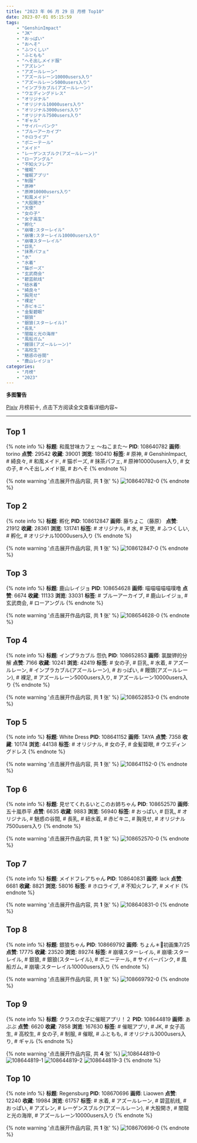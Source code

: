 ```yaml
---
title: "2023 年 06 月 29 日 月榜 Top10"
date: 2023-07-01 05:15:59
tags:
    - "GenshinImpact"
    - "JK"
    - "おっぱい"
    - "おへそ"
    - "ふつくしい"
    - "ふともも"
    - "へそ出しメイド服"
    - "アズレン"
    - "アズールレーン"
    - "アズールレーン10000users入り"
    - "アズールレーン5000users入り"
    - "インプラカブル(アズールレーン)"
    - "ウエディングドレス"
    - "オリジナル"
    - "オリジナル10000users入り"
    - "オリジナル3000users入り"
    - "オリジナル7500users入り"
    - "ギャル"
    - "サイバーパンク"
    - "ブルーアーカイブ"
    - "ホロライブ"
    - "ポニーテール"
    - "メイド"
    - "レーゲンスブルク(アズールレーン)"
    - "ローアングル"
    - "不知火フレア"
    - "催眠"
    - "催眠アプリ"
    - "制服"
    - "原神"
    - "原神10000users入り"
    - "和風メイド"
    - "大股開き"
    - "天使"
    - "女の子"
    - "女子高生"
    - "孵化"
    - "崩壊:スターレイル"
    - "崩壊:スターレイル10000users入り"
    - "崩壊スターレイル"
    - "巨乳"
    - "抹茶パフェ"
    - "水"
    - "水着"
    - "猫ポーズ"
    - "玄武商会"
    - "碧蓝航线"
    - "紐水着"
    - "綺良々"
    - "胸見せ"
    - "裸足"
    - "赤ビキニ"
    - "金髪碧眼"
    - "銀狼"
    - "銀狼(スターレイル)"
    - "長乳"
    - "闇龍と光の海岸"
    - "風船ガム"
    - "饅頭(アズールレーン)"
    - "高校生"
    - "魅惑の谷間"
    - "鹿山レイジョ"
categories:
    - "月榜"
    - "2023"
---
```


<i class="fa fa-triangle-exclamation"></i>**多图警告**<i class="fa fa-triangle-exclamation"></i>

[Pixiv](https://www.pixiv.net/) 月榜前十, 点击下方阅读全文查看详细内容~

<!-- more -->

---

## Top 1

{% note info %}
**标题**: 和風甘味カフェ ～ねこまた～
**PID**: 108640782 **画师**: torino
**点赞**: 29542 **收藏**: 39001 **浏览**: 180410
**标签**: # 原神, # GenshinImpact, # 綺良々, # 和風メイド, # 猫ポーズ, # 抹茶パフェ, # 原神10000users入り, # 女の子, # へそ出しメイド服, # おへそ
{% endnote %}

{% note warning '点击展开作品内容, 共 **1** 张' %}
![108640782-0](https://i.pixiv.re/img-original/img/2023/06/02/00/00/37/108640782_p0.jpg)
{% endnote %}

## Top 2

{% note info %}
**标题**: 孵化
**PID**: 108612847 **画师**: 藤ちょこ（藤原）
**点赞**: 21912 **收藏**: 28361 **浏览**: 131741
**标签**: # オリジナル, # 水, # 天使, # ふつくしい, # 孵化, # オリジナル10000users入り
{% endnote %}

{% note warning '点击展开作品内容, 共 **1** 张' %}
![108612847-0](https://i.pixiv.re/img-original/img/2023/06/01/00/00/43/108612847_p0.jpg)
{% endnote %}

## Top 3

{% note info %}
**标题**: 鹿山レイジョ
**PID**: 108654628 **画师**: 喵喵喵喵喵噗噜
**点赞**: 6674 **收藏**: 11133 **浏览**: 33031
**标签**: # ブルーアーカイブ, # 鹿山レイジョ, # 玄武商会, # ローアングル
{% endnote %}

{% note warning '点击展开作品内容, 共 **1** 张' %}
![108654628-0](https://i.pixiv.re/img-original/img/2023/06/02/15/06/46/108654628_p0.jpg)
{% endnote %}

## Top 4

{% note info %}
**标题**: インプラカブル 怨仇
**PID**: 108652853 **画师**: 氯酸钾的分解
**点赞**: 7166 **收藏**: 10241 **浏览**: 42419
**标签**: # 女の子, # 巨乳, # 水着, # アズールレーン, # インプラカブル(アズールレーン), # おっぱい, # 饅頭(アズールレーン), # 裸足, # アズールレーン5000users入り, # アズールレーン10000users入り
{% endnote %}

{% note warning '点击展开作品内容, 共 **1** 张' %}
![108652853-0](https://i.pixiv.re/img-original/img/2023/06/02/13/16/37/108652853_p0.jpg)
{% endnote %}

## Top 5

{% note info %}
**标题**: White Dress
**PID**: 108641152 **画师**: TAYA
**点赞**: 7358 **收藏**: 10174 **浏览**: 44138
**标签**: # オリジナル, # 女の子, # 金髪碧眼, # ウエディングドレス
{% endnote %}

{% note warning '点击展开作品内容, 共 **1** 张' %}
![108641152-0](https://i.pixiv.re/img-original/img/2023/06/02/00/05/44/108641152_p0.jpg)
{% endnote %}

## Top 6

{% note info %}
**标题**: 見せてくれるいとこのお姉ちゃん
**PID**: 108652570 **画师**: 五十嵐恭平
**点赞**: 6635 **收藏**: 9883 **浏览**: 56940
**标签**: # おっぱい, # 巨乳, # オリジナル, # 魅惑の谷間, # 長乳, # 紐水着, # 赤ビキニ, # 胸見せ, # オリジナル7500users入り
{% endnote %}

{% note warning '点击展开作品内容, 共 **1** 张' %}
![108652570-0](https://i.pixiv.re/img-original/img/2023/06/02/12/56/20/108652570_p0.jpg)
{% endnote %}

## Top 7

{% note info %}
**标题**: メイドフレアちゃん
**PID**: 108640831 **画师**: lack
**点赞**: 6681 **收藏**: 8821 **浏览**: 58016
**标签**: # ホロライブ, # 不知火フレア, # メイド
{% endnote %}

{% note warning '点击展开作品内容, 共 **1** 张' %}
![108640831-0](https://i.pixiv.re/img-original/img/2023/06/02/00/00/55/108640831_p0.png)
{% endnote %}

## Top 8

{% note info %}
**标题**: 銀狼ちゃん
**PID**: 108669792 **画师**: ちょん＊📙初画集7/25
**点赞**: 17775 **收藏**: 23520 **浏览**: 89274
**标签**: # 崩壊スターレイル, # 崩壊:スターレイル, # 銀狼, # 銀狼(スターレイル), # ポニーテール, # サイバーパンク, # 風船ガム, # 崩壊:スターレイル10000users入り
{% endnote %}

{% note warning '点击展开作品内容, 共 **1** 张' %}
![108669792-0](https://i.pixiv.re/img-original/img/2023/06/03/00/13/37/108669792_p0.png)
{% endnote %}

## Top 9

{% note info %}
**标题**: クラスの女子に催眠アプリ！２
**PID**: 108644819 **画师**: あぶぶ
**点赞**: 6620 **收藏**: 7858 **浏览**: 167630
**标签**: # 催眠アプリ, # JK, # 女子高生, # 高校生, # 女の子, # 制服, # 催眠, # ふともも, # オリジナル3000users入り, # ギャル
{% endnote %}

{% note warning '点击展开作品内容, 共 **4** 张' %}
![108644819-0](https://i.pixiv.re/img-original/img/2023/06/02/02/45/27/108644819_p0.jpg)
![108644819-1](https://i.pixiv.re/img-original/img/2023/06/02/02/45/27/108644819_p1.jpg)
![108644819-2](https://i.pixiv.re/img-original/img/2023/06/02/02/45/27/108644819_p2.jpg)
![108644819-3](https://i.pixiv.re/img-original/img/2023/06/02/02/45/27/108644819_p3.jpg)
{% endnote %}

## Top 10

{% note info %}
**标题**: Regensburg
**PID**: 108670696 **画师**: Liaowen
**点赞**: 12240 **收藏**: 19984 **浏览**: 61757
**标签**: # 水着, # アズールレーン, # 碧蓝航线, # おっぱい, # アズレン, # レーゲンスブルク(アズールレーン), # 大股開き, # 闇龍と光の海岸, # アズールレーン10000users入り
{% endnote %}

{% note warning '点击展开作品内容, 共 **1** 张' %}
![108670696-0](https://i.pixiv.re/img-original/img/2023/06/03/00/40/09/108670696_p0.png)
{% endnote %}
